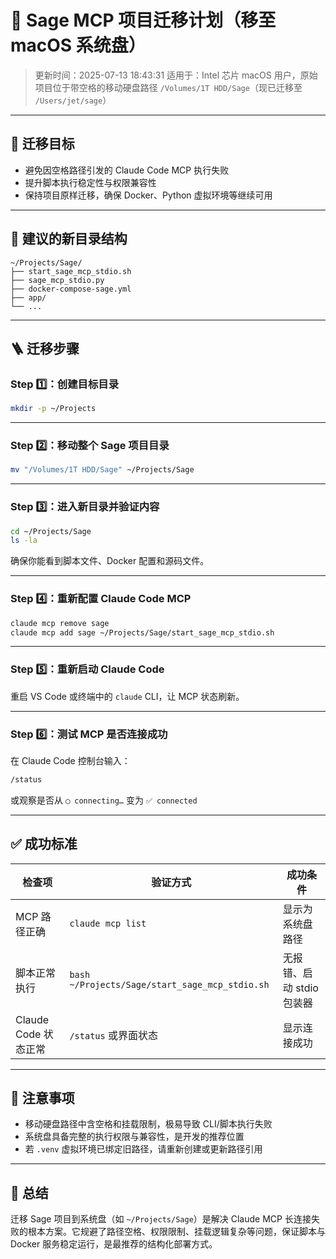 # 🚀 Sage MCP 项目迁移计划（移至 macOS 系统盘）

> 更新时间：2025-07-13 18:43:31
> 适用于：Intel 芯片 macOS 用户，原始项目位于带空格的移动硬盘路径 `/Volumes/1T HDD/Sage`（现已迁移至 `/Users/jet/sage`）

---

## 🎯 迁移目标

- 避免因空格路径引发的 Claude Code MCP 执行失败
- 提升脚本执行稳定性与权限兼容性
- 保持项目原样迁移，确保 Docker、Python 虚拟环境等继续可用

---

## 📁 建议的新目录结构

```
~/Projects/Sage/
├── start_sage_mcp_stdio.sh
├── sage_mcp_stdio.py
├── docker-compose-sage.yml
├── app/
└── ...
```

---

## 🪜 迁移步骤

### Step 1️⃣：创建目标目录

```bash
mkdir -p ~/Projects
```

---

### Step 2️⃣：移动整个 Sage 项目目录

```bash
mv "/Volumes/1T HDD/Sage" ~/Projects/Sage
```

---

### Step 3️⃣：进入新目录并验证内容

```bash
cd ~/Projects/Sage
ls -la
```

确保你能看到脚本文件、Docker 配置和源码文件。

---

### Step 4️⃣：重新配置 Claude Code MCP

```bash
claude mcp remove sage
claude mcp add sage ~/Projects/Sage/start_sage_mcp_stdio.sh
```

---

### Step 5️⃣：重新启动 Claude Code

重启 VS Code 或终端中的 `claude` CLI，让 MCP 状态刷新。

---

### Step 6️⃣：测试 MCP 是否连接成功

在 Claude Code 控制台输入：

```bash
/status
```

或观察是否从 `◯ connecting…` 变为 `✅ connected`

---

## ✅ 成功标准

| 检查项 | 验证方式 | 成功条件 |
|--------|----------|----------|
| MCP 路径正确 | `claude mcp list` | 显示为系统盘路径 |
| 脚本正常执行 | `bash ~/Projects/Sage/start_sage_mcp_stdio.sh` | 无报错、启动 stdio 包装器 |
| Claude Code 状态正常 | `/status` 或界面状态 | 显示连接成功 |

---

## 📌 注意事项

- 移动硬盘路径中含空格和挂载限制，极易导致 CLI/脚本执行失败
- 系统盘具备完整的执行权限与兼容性，是开发的推荐位置
- 若 `.venv` 虚拟环境已绑定旧路径，请重新创建或更新路径引用

---

## 🧠 总结

迁移 Sage 项目到系统盘（如 `~/Projects/Sage`）是解决 Claude MCP 长连接失败的根本方案。它规避了路径空格、权限限制、挂载逻辑复杂等问题，保证脚本与 Docker 服务稳定运行，是最推荐的结构化部署方式。

